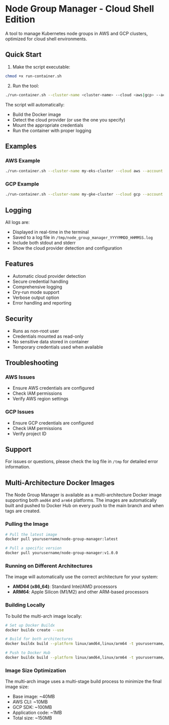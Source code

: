 # Node Group Manager - Cloud Shell Edition

A tool to manage Kubernetes node groups in AWS and GCP clusters, optimized for cloud shell environments.

## Quick Start

1. Make the script executable:
```bash
chmod +x run-container.sh
```

2. Run the tool:
```bash
./run-container.sh --cluster-name <cluster-name> --cloud <aws|gcp> --account <account-id>
```

The script will automatically:
- Build the Docker image
- Detect the cloud provider (or use the one you specify)
- Mount the appropriate credentials
- Run the container with proper logging

## Examples

### AWS Example
```bash
./run-container.sh --cluster-name my-eks-cluster --cloud aws --account 123456789012 --dry-run
```

### GCP Example
```bash
./run-container.sh --cluster-name my-gke-cluster --cloud gcp --account my-gcp-project --dry-run
```

## Logging

All logs are:
- Displayed in real-time in the terminal
- Saved to a log file in `/tmp/node_group_manager_YYYYMMDD_HHMMSS.log`
- Include both stdout and stderr
- Show the cloud provider detection and configuration

## Features

- Automatic cloud provider detection
- Secure credential handling
- Comprehensive logging
- Dry-run mode support
- Verbose output option
- Error handling and reporting

## Security

- Runs as non-root user
- Credentials mounted as read-only
- No sensitive data stored in container
- Temporary credentials used when available

## Troubleshooting

### AWS Issues
- Ensure AWS credentials are configured
- Check IAM permissions
- Verify AWS region settings

### GCP Issues
- Ensure GCP credentials are configured
- Check IAM permissions
- Verify project ID

## Support

For issues or questions, please check the log file in `/tmp` for detailed error information.

## Multi-Architecture Docker Images

The Node Group Manager is available as a multi-architecture Docker image supporting both `amd64` and `arm64` platforms. The images are automatically built and pushed to Docker Hub on every push to the main branch and when tags are created.

### Pulling the Image

```bash
# Pull the latest image
docker pull yourusername/node-group-manager:latest

# Pull a specific version
docker pull yourusername/node-group-manager:v1.0.0
```

### Running on Different Architectures

The image will automatically use the correct architecture for your system:

- **AMD64 (x86_64)**: Standard Intel/AMD processors
- **ARM64**: Apple Silicon (M1/M2) and other ARM-based processors

### Building Locally

To build the multi-arch image locally:

```bash
# Set up Docker Buildx
docker buildx create --use

# Build for both architectures
docker buildx build --platform linux/amd64,linux/arm64 -t yourusername/node-group-manager:latest .

# Push to Docker Hub
docker buildx build --platform linux/amd64,linux/arm64 -t yourusername/node-group-manager:latest --push .
```

### Image Size Optimization

The multi-arch image uses a multi-stage build process to minimize the final image size:
- Base image: ~40MB
- AWS CLI: ~10MB
- GCP SDK: ~100MB
- Application code: ~1MB
- Total size: ~150MB 